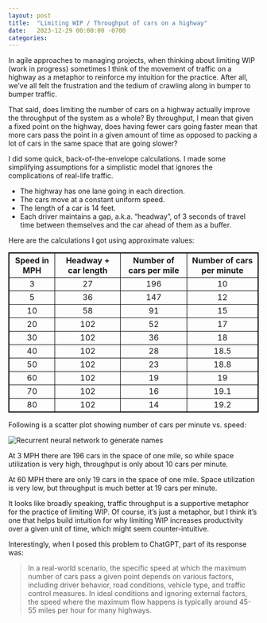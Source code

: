 ```yaml
---
layout: post
title:  "Limiting WIP / Throughput of cars on a highway"
date:   2023-12-29 00:00:00 -0700
categories: 
---
```

<style>
table, th, td {
  border: 1px solid black;
  border-collapse: collapse;
}
</style>

In agile approaches to managing projects, when thinking about limiting WIP (work in progress) sometimes I think of the movement of traffic on a highway as a metaphor to reinforce my intuition for the practice. After all, we’ve all felt the frustration and the tedium of crawling along in bumper to bumper traffic.

That said, does limiting the number of cars on a highway actually improve the throughput of the system as a whole? By throughput, I mean that given a fixed point on the highway, does having fewer cars going faster mean that more cars pass the point in a given amount of time as opposed to packing a lot of cars in the same space that are going slower?

I did some quick, back-of-the-envelope calculations. I made some simplifying assumptions for a simplistic model that ignores the complications of real-life traffic.

- The highway has one lane going in each direction.
- The cars move at a constant uniform speed.
- The length of a car is 14 feet.
- Each driver maintains a gap, a.k.a. “headway”, of 3 seconds of travel time between themselves and the car ahead of them as a buffer.

Here are the calculations I got using approximate values:

| Speed in MPH | Headway + car length | Number of cars per mile | Number of cars per minute |
|:------------:|:--------------------:|:-----------------------:|:-------------------------:|
|  3   |  27   |  196  |  10    |
|  5   |  36   |  147  |  12    |
|  10  |  58   |  91   |  15    |
|  20  |  102  |  52   |  17    |
|  30  |  102  |  36   |  18    |
|  40  |  102  |  28   |  18.5  |
|  50  |  102  |  23   |  18.8  |
|  60  |  102  |  19   |  19    |
|  70  |  102  |  16   |  19.1  |
|  80  |  102  |  14   |  19.2  |

Following is a scatter plot showing number of cars per minute vs. speed:

<image src="{{site.url}}/images/speed-vs-throughput-plot.png" alt="Recurrent neural network to generate names" />
<br />


At 3 MPH there are 196 cars in the space of one mile, so while space utilization is very high, throughput is only about 10 cars per minute.

At 60 MPH there are only 19 cars in the space of one mile. Space utilization is very low, but throughput is much better at 19 cars per minute.

It looks like broadly speaking, traffic throughput is a supportive metaphor for the practice of limiting WIP. Of course, it’s just a metaphor, but I think it’s one that helps build intuition for why limiting WIP increases productivity over a given unit of time, which might seem counter-intuitive.

Interestingly, when I posed this problem to ChatGPT, part of its response was:

 >In a real-world scenario, the specific speed at which the maximum number of cars pass a given point depends on various factors, including driver behavior, road conditions, vehicle type, and traffic control measures. In ideal conditions and ignoring external factors, the speed where the maximum flow happens is typically around 45-55 miles per hour for many highways.
